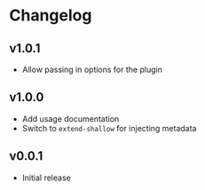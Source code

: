 # Changelog

## v1.0.1

- Allow passing in options for the plugin

## v1.0.0

- Add usage documentation
- Switch to `extend-shallow` for injecting metadata

## v0.0.1

- Initial release
